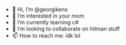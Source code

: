 - 👋 Hi, I’m @georgikens
- 👀 I’m interested in your mom
- 🌱 I’m currently learning c#
- 💞️ I’m looking to collaborate on hitman stuff
- 📫 How to reach me: idk lol

<!---
georgikens/georgikens is a ✨ special ✨ repository because its `README.md` (this file) appears on your GitHub profile.
You can click the Preview link to take a look at your changes.
--->
